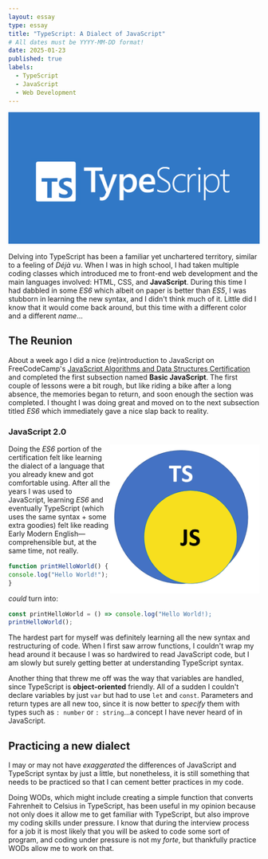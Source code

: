 ```yaml
---
layout: essay
type: essay
title: "TypeScript: A Dialect of JavaScript"
# All dates must be YYYY-MM-DD format!
date: 2025-01-23
published: true
labels:
  - TypeScript
  - JavaScript
  - Web Development
---
```

<p align = "center">
<img width="600px" class="mx-auto d-block" src="../img/typescript logo.png">
</p>

Delving into TypeScript has been a familiar yet unchartered territory, similar to a feeling of *Déjà vu*. When I was in high school, I had taken multiple coding classes which introduced me to front-end web development and the main languages involved: HTML, CSS, and **JavaScript**. During this time I had dabbled in some *ES6* which albeit on paper is better than *ES5*, I was stubborn in learning the new syntax, and I didn't think much of it. Little did I know that it would come back around, but this time with a different color and a different *name*... 

## The Reunion

About a week ago I did a nice (re)introduction to JavaScript on FreeCodeCamp's [JavaScript Algorithms and Data Structures Certification](https://www.freecodecamp.org/learn/javascript-algorithms-and-data-structures/) and completed the first subsection named **Basic JavaScript**. The first couple of lessons were a bit rough, but like riding a bike after a long absence, the memories began to return, and soon enough the section was completed. I thought I was doing great and moved on to the next subsection titled *ES6* which immediately gave a nice slap back to reality.

### JavaScript 2.0

<img width = "300px" style = "float:right" src = "../img/ts-js.png">

Doing the *ES6* portion of the certification felt like learning the dialect of a language that you already knew and got comfortable using. After all the years I was used to JavaScript, learning *ES6* and eventually TypeScript (which uses the same syntax + some extra goodies) felt like reading Early Modern English—comprehensible but, at the same time, not really.

```javascript
function printHelloWorld() {
console.log("Hello World!");
}
```
*could* turn into:
```javascript
const printHelloWorld = () => console.log("Hello World!);
printHelloWorld();
```

The hardest part for myself was definitely learning all the new syntax and restructuring of code. When I first saw arrow functions, I couldn't wrap my head around it because I was so hardwired to read JavaScript code, but I am slowly but surely getting better at understanding TypeScript syntax. 

Another thing that threw me off was the way that variables are handled, since TypeScript is **object-oriented** friendly. All of a sudden I couldn't declare variables by just `var` but had to use `let` and `const`. Parameters and return types are all new too, since it is now better to *specify* them with types such as `: number` or `: string`...a concept I have never heard of in JavaScript.


## Practicing a new dialect

I may or may not have *exaggerated* the differences of JavaScript and TypeScript syntax by just a little, but nonetheless, it is still something that needs to be practiced so that I can cement better practices in my code.

Doing WODs, which might include creating a simple function that converts Fahrenheit to Celsius in TypeScript, has been useful in my opinion because not only does it allow me to get familiar with TypeScript, but also improve my coding skills under pressure. I know that during the interview process for a job it is most likely that you will be asked to code some sort of program, and coding under pressure is not my *forte*, but thankfully practice WODs allow me to work on that.
